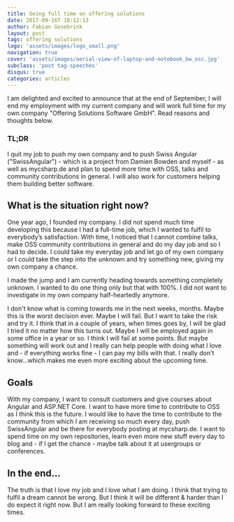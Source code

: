 ```yaml
---
title: Going full time on offering solutions
date: 2017-09-16T 18:12:13
author: Fabian Gosebrink
layout: post
tags: offering solutions 
logo: 'assets/images/logo_small.png'
navigation: true
cover: 'assets/images/aerial-view-of-laptop-and-notebook_bw_osc.jpg'
subclass: 'post tag-speeches'
disqus: true
categories: articles
---
```


I am delighted and excited to announce that at the end of September, I will end my employment with my current company and will work full time for my own company "Offering Solutions Software GmbH". Read reasons and thoughts below.

### TL;DR

I quit my job to push my own company and to push Swiss Angular ("SwissAngular") - which is a project from Damien Bowden and myself - as well as mycsharp.de and plan to spend more time with OSS, talks and community contributions in general. I will also work for customers helping them building better software.

## What is the situation right now?

One year ago, I founded my company. I did not spend much time developing this because I had a full-time job, which I wanted to fulfil to everybody’s satisfaction. With time, I noticed that I cannot combine talks, make OSS community contributions in general and do my day job and so I had to decide. I could take my everyday job and let go of my own company or I could take the step into the unknown and try something new, giving my own company a chance.

I made the jump and I am currently heading towards something completely unknown. I wanted to do one thing only but that with 100%. I did not want to investigate in my own company half-heartedly anymore.

I don't know what is coming towards me in the next weeks, months. Maybe this is the worst decision ever. Maybe I will fail. But I want to take the risk and try it. I think that in a couple of years, when times goes by, I will be glad I tried it no matter how this turns out. Maybe I will be employed again in some office in a year or so. I think I will fail at some points. But maybe something will work out and I really can help people with doing what I love and - if everything works fine - I can pay my bills with that. I really don't know...which makes me even more exciting about the upcoming time.

## Goals

With my company, I want to consult customers and give courses about Angular and ASP.NET Core. I want to have more time to contribute to OSS as I think this is the future. I would like to have the time to contribute to the community from which I am receiving so much every day, push SwissAngular and be there for everybody posting at mycsharp.de. I want to spend time on my own repositories, learn even more new stuff every day to blog and - if I get the chance - maybe talk about it at usergroups or conferences. 

## In the end...

The truth is that I love my job and I love what I am doing. I think that trying to fulfil a dream cannot be wrong. But I think it will be different & harder than I do expect it right now. But I am really looking forward to these exciting times.